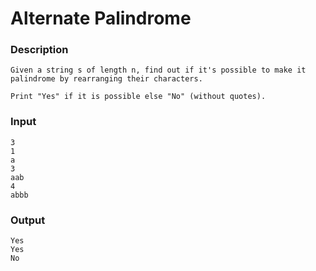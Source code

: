 # Alternate Palindrome

### Description 
```
Given a string s of length n, find out if it's possible to make it palindrome by rearranging their characters.

Print "Yes" if it is possible else "No" (without quotes).
```

### Input 
```
3
1
a
3
aab
4
abbb
```

### Output 
```
Yes
Yes
No
```
